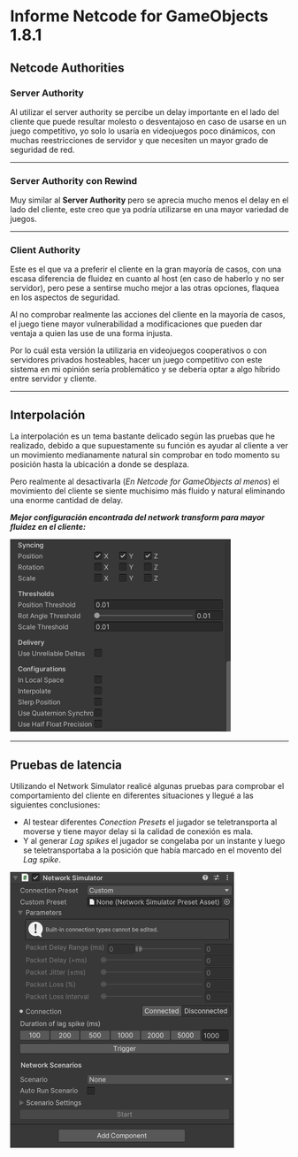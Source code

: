 # **Informe Netcode for GameObjects 1.8.1**

## **Netcode Authorities**

### **Server Authority**
Al utilizar el server authority se percibe un delay importante en el lado del cliente que puede resultar molesto o desventajoso en caso de usarse en un juego competitivo, yo solo lo usaría en videojuegos poco dinámicos, con muchas reestricciones de servidor y que necesiten un mayor grado de seguridad de red.
____
### **Server Authority con Rewind**
Muy similar al **Server Authority** pero se aprecia mucho menos el delay en el lado del cliente, este creo que ya podría utilizarse en una mayor variedad de juegos.
____

### **Client Authority**
Este es el que va a preferir el cliente en la gran mayoría de casos, con una escasa diferencia de fluidez en cuanto al host (en caso de haberlo y no ser servidor), pero pese a sentirse mucho mejor a las otras opciones, flaquea en los aspectos de seguridad. 

Al no comprobar realmente las acciones del cliente en la mayoría de casos, el juego tiene mayor vulnerabilidad a modificaciones que pueden dar ventaja a quien las use de una forma injusta.

Por lo cuál esta versión la utilizaria en videojuegos cooperativos o con servidores privados hosteables, hacer un juego competitivo con este sistema en mi opinión sería problemático y se debería optar a algo híbrido entre servidor y cliente.   

____

## **Interpolación**
La interpolación es un tema bastante delicado según las pruebas que he realizado, debido a que supuestamente su función es ayudar al cliente a ver un movimiento medianamente natural sin comprobar en todo momento su posición hasta la ubicación a donde se desplaza.

Pero realmente al desactivarla (*En Netcode for GameObjects al menos*) el movimiento del cliente se siente muchisimo más fluido y natural eliminando una enorme cantidad de delay.

***Mejor configuración encontrada del network transform para mayor fluidez en el cliente:***

![Alt](image.png)

____

## **Pruebas de latencia**
Utilizando el Network Simulator realicé algunas pruebas para comprobar el comportamiento del cliente en diferentes situaciones y llegué a las siguientes conclusiones:
- Al testear diferentes *Conection Presets* el jugador se teletransporta al moverse y tiene mayor delay si la calidad de conexión es mala.
- Y al generar *Lag spikes* el jugador se congelaba por un instante y luego se teletransportaba a la posición que había marcado en el movento del *Lag spike*.

![Alt text](image-1.png)